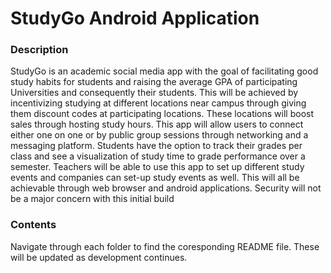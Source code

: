 # StudyGo Android Application
### Description
StudyGo is an academic social media app with the goal of facilitating good study habits for students and raising the average GPA of participating Universities and consequently their students. This will be achieved by incentivizing studying at different locations near campus through giving them discount codes at participating locations. These locations will boost sales through hosting study hours. This app will allow users to connect either one on one or by public group sessions through networking and a messaging platform. Students have the option to track their grades per class and see a visualization of study time to grade performance over a semester. Teachers will be able to use this app to set up different study events and companies can set-up study events as well. This will all be achievable through web browser and android applications. Security will not be a major concern with this initial build

### Contents
Navigate through each folder to find the coresponding README file. These will be updated as development continues.
